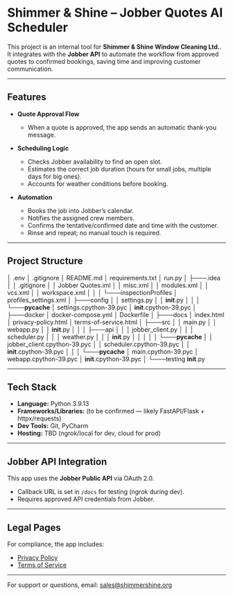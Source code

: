 # Shimmer & Shine – Jobber Quotes AI Scheduler  

This project is an internal tool for **Shimmer & Shine Window Cleaning Ltd.**. It integrates with the **Jobber API** to automate the workflow from approved quotes to confirmed bookings, saving time and improving customer communication.  

---

##  Features  

- **Quote Approval Flow**  
  - When a quote is approved, the app sends an automatic thank-you message.  

- **Scheduling Logic**  
  - Checks Jobber availability to find an open slot.  
  - Estimates the correct job duration (hours for small jobs, multiple days for big ones).  
  - Accounts for weather conditions before booking.  

- **Automation**  
  - Books the job into Jobber’s calendar.  
  - Notifies the assigned crew members.  
  - Confirms the tentative/confirmed date and time with the customer.  
  - Rinse and repeat; no manual touch is required.  

---

##  Project Structure


│   .env
│   .gitignore
│   README.md
│   requirements.txt
│   run.py
│
├───.idea
│   │   .gitignore
│   │   Jobber Quotes.iml
│   │   misc.xml
│   │   modules.xml
│   │   vcs.xml
│   │   workspace.xml
│   │
│   └───inspectionProfiles
│           profiles_settings.xml
│
├───config
│   │   settings.py
│   │   __init__.py
│   │
│   └───__pycache__
│           settings.cpython-39.pyc
│           __init__.cpython-39.pyc
│
├───docker
│       docker-compose.yml
│       Dockerfile
│
├───docs
│       index.html
│       privacy-policy.html
│       terms-of-service.html
│
├───src
│   │   main.py
│   │   webapp.py
│   │   __init__.py
│   │
│   ├───api
│   │   │   jobber_client.py
│   │   │   scheduler.py
│   │   │   weather.py
│   │   │   __init__.py
│   │   │
│   │   └───__pycache__
│   │           jobber_client.cpython-39.pyc
│   │           scheduler.cpython-39.pyc
│   │           __init__.cpython-39.pyc
│   │
│   └───__pycache__
│           main.cpython-39.pyc
│           webapp.cpython-39.pyc
│           __init__.cpython-39.pyc
│
└───testing
        __init__.py

---

##  Tech Stack  

- **Language:** Python 3.9.13
- **Frameworks/Libraries:** (to be confirmed — likely FastAPI/Flask + httpx/requests)  
- **Dev Tools:** Git, PyCharm  
- **Hosting:** TBD (ngrok/local for dev, cloud for prod)  

---

##  Jobber API Integration  

This app uses the **Jobber Public API** via OAuth 2.0.  
- Callback URL is set in `/docs` for testing (ngrok during dev).  
- Requires approved API credentials from Jobber.  

---

##  Legal Pages  

For compliance, the app includes:  
- [Privacy Policy](https://benavery28.github.io/Jobber-Quotes/privacy-policy.html)  
- [Terms of Service](https://benavery28.github.io/Jobber-Quotes/terms-of-service.html)  

---

For support or questions, email: sales@shimmershine.org
